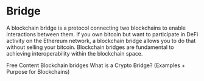 # Bridge

A blockchain bridge is a protocol connecting two blockchains to enable interactions between them. If you own bitcoin but want to participate in DeFi activity on the Ethereum network, a blockchain bridge allows you to do that without selling your bitcoin. Blockchain bridges are fundamental to achieving interoperability within the blockchain space.

<ResourceGroupTitle>Free Content</ResourceGroupTitle>
<BadgeLink colorScheme='yellow' badgeText='Read' href='https://ethereum.org/en/bridges/'>Blockchain bridges</BadgeLink>
<BadgeLink badgeText='Watch' href='https://www.youtube.com/watch?v=nT26cIz8HjI'>What is a Crypto Bridge? (Examples + Purpose for Blockchains)
</BadgeLink>
